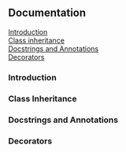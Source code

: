 ## Documentation

[Introduction](#introduction)  
[Class inheritance](#class-inheritance)  
[Docstrings and Annotations](#docstrings-and-annotations)  
[Decorators](#decorators)  

### Introduction

### Class Inheritance

### Docstrings and Annotations

### Decorators
